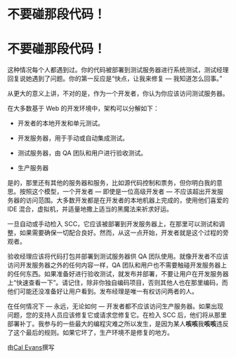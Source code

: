 # 不要碰那段代码！

# 不要碰那段代码！

这种情况每个人都遇到过。你的代码被部署到测试服务器进行系统测试，测试经理回复说她遇到了问题。你的第一反应是“快点，让我来修复 — 我知道怎么回事。”

从更大的意义上讲，不对的是，作为一个开发者，你认为你应该访问测试服务器。

在大多数基于 Web 的开发环境中，架构可以分解如下：

+   开发者的本地开发和单元测试。

+   开发服务器，用于手动或自动集成测试。

+   测试服务器，由 QA 团队和用户进行验收测试。

+   生产服务器

是的，那里还有其他的服务器和服务，比如源代码控制和票务，但你明白我的意思。按照这个模型，一个开发者 — 即使是一位高级开发者 — 不应该超出开发服务器的访问范围。大多数开发都是在开发者的本地机器上完成的，使用他们喜爱的 IDE 混合，虚拟机，并适量地撒上适当的黑魔法来祈求好运。

一旦自动或手动检入 SCC，它应该被部署到开发服务器上，在那里可以测试和调整，如果需要确保一切配合良好。然而，从这一点开始，开发者就是这个过程的旁观者。

验收经理应该将代码打包并部署到测试服务器供 QA 团队使用。就像开发者不应该访问开发服务器之外的任何内容一样，QA 团队和用户也不需要触碰开发服务器上的任何东西。如果准备好进行验收测试，就发布并部署，不要让用户在开发服务器上“快速查看一下”。请记住，除非你独自编码项目，否则其他人也在那里编码，而他们可能还没准备好让用户看到。发布经理是唯一有权访问两者的人。

在任何情况下 — 永远，无论如何 — 开发者都不应该访问生产服务器。如果出现问题，您的支持人员应该修复它或请求您修复它。在检入 SCC 后，他们将从那里部署补丁。我参与的一些最大的编程灾难之所以发生，是因为某人**咳咳**我**咳咳**违反了这个最后的规则。如果它坏了，生产环境不是修复的地方。

由[Cal Evans](http://programmer.97things.oreilly.com/wiki/index.php/Cal_Evans)撰写
